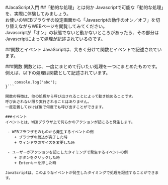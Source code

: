 #JacaScript入門
##「動的な処理」とは何か
Javascriptで可能な「動的な処理」を、実際に体験してみましょう。  
お使いのWEBブラウザの設定画面から「Javascriptの動作のオン／オフ」を切り替えながらWEBページを閲覧してみてください。  
Javascriptが「オン」の状態でないと動かないところがあったら、その部分はJavascriptによって処理が記述されているのです。


##関数とイベント
JavaScriptは、大きく分けて関数とイベントで記述されています。

###関数
関数とは、一度にまとめて行いたい処理を一つにまとめたものです。  
例えば、以下の処理は関数として記述されています。

```function abc() {  
    console.log("abc");  
}```

関数の特徴は、他の処理から呼び出されることによって動き始めることです。  
呼び出されない限り実行されることはありません。  
一度定義しておけば後で何度でも呼び出すことができます。

###イベント
イベントとは、WEBブラウザ上で何らかのアクションが起こると発生します。

 - WEBブラウザそのものから発生するイベントの例
	+ ブラウザの読込が完了した時
	+ ウィンドウのサイズを変更した時

 - ユーザーがアクションを起こしたタイミングで発生するイベントの例
 	+ ボタンをクリックした時
 	+ Enterキーを押した時

JavaScriptは、このようなイベントが発生したタイミングで処理を記述することができます。




